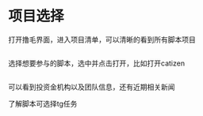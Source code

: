 # 项目选择

打开撸毛界面，进入项目清单，可以清晰的看到所有脚本项目

<figure><img src="https://allkuan.gitbook.io/~gitbook/image?url=https%3A%2F%2F3398732592-files.gitbook.io%2F%7E%2Ffiles%2Fv0%2Fb%2Fgitbook-x-prod.appspot.com%2Fo%2Fspaces%252FntNQeT2HCuCQRbMkZdyY%252Fuploads%252FMWipZVILRlcfOXW4QwuK%252Fimage.png%3Falt%3Dmedia%26token%3D2e4230d5-0eeb-463c-9109-6401bde98219&#x26;width=768&#x26;dpr=4&#x26;quality=100&#x26;sign=1a9c9857&#x26;sv=1" alt=""><figcaption></figcaption></figure>

选择想要参与的脚本，选中并点击打开，比如打开catizen

<figure><img src="https://allkuan.gitbook.io/~gitbook/image?url=https%3A%2F%2F3398732592-files.gitbook.io%2F%7E%2Ffiles%2Fv0%2Fb%2Fgitbook-x-prod.appspot.com%2Fo%2Fspaces%252FntNQeT2HCuCQRbMkZdyY%252Fuploads%252F9W7G10Q3ojti5vHB8ovK%252Fimage.png%3Falt%3Dmedia%26token%3Dc36058b9-b184-4b74-baa5-faea22f84d92&#x26;width=768&#x26;dpr=4&#x26;quality=100&#x26;sign=83b2b9ee&#x26;sv=1" alt=""><figcaption></figcaption></figure>

可以看到投资金机构以及团队信息，还有近期相关新闻

了解脚本可选择tg任务

<figure><img src="https://allkuan.gitbook.io/~gitbook/image?url=https%3A%2F%2F3398732592-files.gitbook.io%2F%7E%2Ffiles%2Fv0%2Fb%2Fgitbook-x-prod.appspot.com%2Fo%2Fspaces%252FntNQeT2HCuCQRbMkZdyY%252Fuploads%252Fl47ePGTlpUC5n4X2C3Qp%252Fimage.png%3Falt%3Dmedia%26token%3D5527cae6-4957-452a-a3c3-222f55318c64&#x26;width=768&#x26;dpr=4&#x26;quality=100&#x26;sign=6e01bf24&#x26;sv=1" alt=""><figcaption></figcaption></figure>
